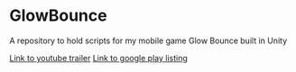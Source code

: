 # GlowBounce
A repository to hold scripts for my mobile game Glow Bounce built in Unity

[Link to youtube trailer](https://www.youtube.com/watch?v=tNI68VBwzDc)
[Link to google play listing](https://play.google.com/store/apps/details?id=com.AuFries.GlowBounce&hl=en_US&gl=US)
